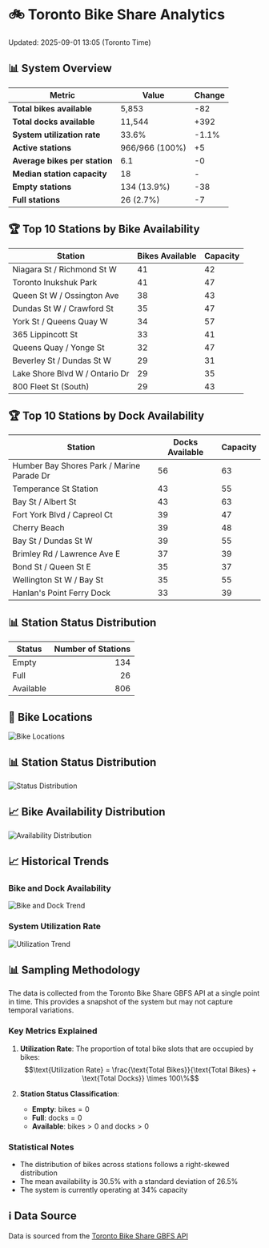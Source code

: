 # 🚲 Toronto Bike Share Analytics

Updated: 2025-09-01 13:05 (Toronto Time)

## 📊 System Overview
| Metric | Value | Change |
|--------|-------|--------|
| **Total bikes available** | 5,853 | -82 |
| **Total docks available** | 11,544 | +392 |
| **System utilization rate** | 33.6% | -1.1% |
| **Active stations** | 966/966 (100%) | +5 |
| **Average bikes per station** | 6.1 | -0 |
| **Median station capacity** | 18 | - |
| **Empty stations** | 134 (13.9%) | -38 |
| **Full stations** | 26 (2.7%) | -7 |

## 🏆 Top 10 Stations by Bike Availability
| Station | Bikes Available | Capacity |
|---------|-----------------|----------|
| Niagara St / Richmond St W | 41 | 42 |
| Toronto Inukshuk Park | 41 | 47 |
| Queen St W / Ossington Ave | 38 | 43 |
| Dundas St W / Crawford St | 35 | 47 |
| York St / Queens Quay W | 34 | 57 |
| 365 Lippincott St | 33 | 41 |
| Queens Quay / Yonge St | 32 | 47 |
| Beverley St / Dundas St W | 29 | 31 |
| Lake Shore Blvd W / Ontario Dr | 29 | 35 |
| 800 Fleet St (South) | 29 | 43 |

## 🏆 Top 10 Stations by Dock Availability
| Station | Docks Available | Capacity |
|---------|-----------------|----------|
| Humber Bay Shores Park / Marine Parade Dr | 56 | 63 |
| Temperance St Station | 43 | 55 |
| Bay St / Albert St | 43 | 63 |
| Fort York  Blvd / Capreol Ct | 39 | 47 |
| Cherry Beach | 39 | 48 |
| Bay St / Dundas St W | 39 | 55 |
| Brimley Rd / Lawrence Ave E  | 37 | 39 |
| Bond St / Queen St E | 35 | 37 |
| Wellington St W / Bay St | 35 | 55 |
| Hanlan's Point Ferry Dock | 33 | 39 |

## 📊 Station Status Distribution
| Status     | Number of Stations |
|------------|-------------------:|
| Empty      | 134 |
| Full       | 26 |
| Available  | 806 |

## 📍 Bike Locations
![Bike Locations](docs/plots/location_plot.png)

## 📊 Station Status Distribution
![Status Distribution](docs/plots/status_distribution.png)

## 📈 Bike Availability Distribution
![Availability Distribution](docs/plots/availability_dist.png)

## 📈 Historical Trends
### Bike and Dock Availability
![Bike and Dock Trend](docs/plots/time_series/bike_dock_trend.png)

### System Utilization Rate
![Utilization Trend](docs/plots/time_series/utilization_trend.png)

## 📊 Sampling Methodology
The data is collected from the Toronto Bike Share GBFS API at a single point in time. This provides a snapshot of the system but may not capture temporal variations.

### Key Metrics Explained
1. **Utilization Rate**: The proportion of total bike slots that are occupied by bikes:
   $$\text{Utilization Rate} = \frac{\text{Total Bikes}}{\text{Total Bikes} + \text{Total Docks}} \times 100\%$$

2. **Station Status Classification**:
   - **Empty**: $\text{bikes} = 0$
   - **Full**: $\text{docks} = 0$
   - **Available**: $\text{bikes} > 0$ and $\text{docks} > 0$

### Statistical Notes
- The distribution of bikes across stations follows a right-skewed distribution
- The mean availability is 30.5% with a standard deviation of 26.5%
- The system is currently operating at 34% capacity

## ℹ️ Data Source
Data is sourced from the [Toronto Bike Share GBFS API](https://tor.publicbikesystem.net/ube/gbfs/v1/en/station_status)
